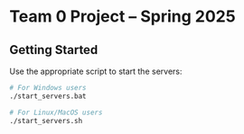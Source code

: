 # Team 0 Project – Spring 2025

## Getting Started

Use the appropriate script to start the servers:

```bash
# For Windows users
./start_servers.bat

# For Linux/MacOS users
./start_servers.sh
